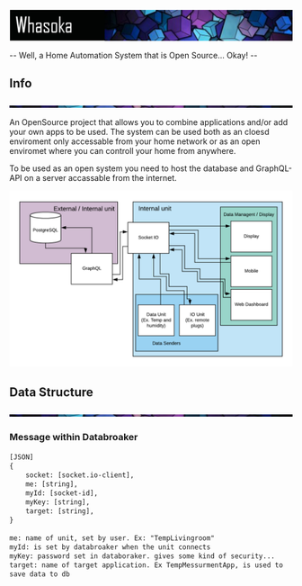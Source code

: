 ![alt text](./Readme_Assets/header.png)

-- Well, a Home Automation System that is Open Source... Okay! --

## Info

![alt text](./Readme_Assets/divider.png)

An OpenSource project that allows you to combine applications and/or add your own apps to be used.
The system can be used both as an cloesd enviroment only accessable from your home network or as an open enviromet where you can controll your home from anywhere.

To be used as an open system you need to host the database and GraphQL-API on a server accassable from the internet.

![alt text](./Readme_Assets/data_diagram.png)

## Data Structure

![alt text](./Readme_Assets/divider.png)

### Message within Databroaker

    [JSON]
    {
        socket: [socket.io-client],
        me: [string],
        myId: [socket-id],
        myKey: [string],
        target: [string],
    }

    me: name of unit, set by user. Ex: "TempLivingroom"
    myId: is set by databroaker when the unit connects
    myKey: password set in databoraker. gives some kind of security...
    target: name of target application. Ex TempMessurmentApp, is used to save data to db
